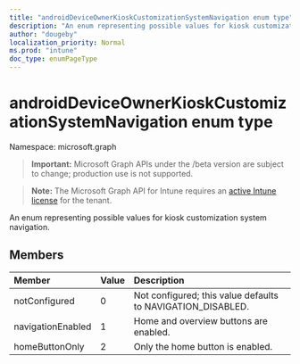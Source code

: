 ```yaml
---
title: "androidDeviceOwnerKioskCustomizationSystemNavigation enum type"
description: "An enum representing possible values for kiosk customization system navigation."
author: "dougeby"
localization_priority: Normal
ms.prod: "intune"
doc_type: enumPageType
---
```


# androidDeviceOwnerKioskCustomizationSystemNavigation enum type

Namespace: microsoft.graph

> **Important:** Microsoft Graph APIs under the /beta version are subject to change; production use is not supported.

> **Note:** The Microsoft Graph API for Intune requires an [active Intune license](https://go.microsoft.com/fwlink/?linkid=839381) for the tenant.

An enum representing possible values for kiosk customization system navigation.

## Members
|Member|Value|Description|
|:---|:---|:---|
|notConfigured|0|Not configured; this value defaults to NAVIGATION_DISABLED.|
|navigationEnabled|1|Home and overview buttons are enabled.|
|homeButtonOnly|2| Only the home button is enabled.|





